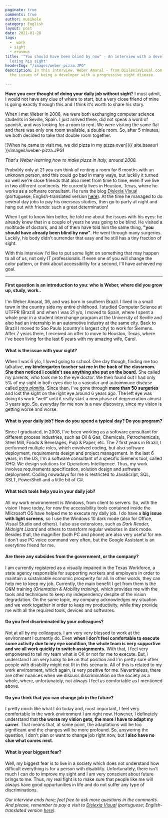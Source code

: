 ```yaml
---
paginate: true
comments: true
author: musikele
category: English
layout: post
date: 2021-01-28
tags:
  -  work
  - sight
  - erasmus
title: '"You should have been blind by now" - An interview with a developer who is
  losing his sight'
headerImg: "/images/weber-pizza.JPG"
description: In this interview, Weber Amaral - from DislexiaVisual.com - explains
  the issues of being a developer with a progressive sight disease.

---
```

**Have you ever thought of doing your daily job without sight**? I must admit, I would not have any clue of where to start, but a very close friend of mine is going exactly through this and I think it's worth to share his story.

When I met Weber in 2006, we were both exchanging computer science students in Seville, Spain. I just arrived there, did not speak a word of spanish, and was looking for a room to rent. We were visiting the same flat and there was only one room available, a double room. So, after 5 minutes, we both decided to take that double room together.

![When he came to visit me, we did pizza in my pizza oven]({{ site.baseurl }}/images/weber-pizza.JPG)

_That's Weber learning how to make pizza in Italy, around 2008._ 

Probably only at 21 you can think of renting a room for 6 months with an unknown person, and this could go bad in many ways, but luckily it turned so well we're close friends that also meet from time to time, even if we live in two different continents. He currently lives in Houston, Texas, where he works as a software consultant. He runs the blog [Dislexia Visual](https://www.dislexiavisual.net/) (portuguese; English-translated version [here](https://translate.google.com/translate?hl=&sl=pt&tl=en&u=https%3A%2F%2Fwww.dislexiavisual.net%2F)). At the time he managed to do several day jobs to pay his overseas studies, then go to party at night and hang out with friends: such a great determination!

When I got to know him better, he told me about the issues with his eyes: he already knew that in a couple of years he was going to be blind. He visited a moltitude of doctors, and all of them have told him the same thing, **"you should have already been blind by now"**. He went through many surgeries. Luckily, his body didn't surrender that easy and he still has a tiny fraction of sight.

With this interview I'd like to put some light on something that may happen to all of us, not only IT professionals. If even one of you will change the color pattern, or think about accessibility for a second, I'll have achieved my goal.

***

#### First question is an introduction to you: who is Weber, where did you grow up, study, work..

I'm Weber Amaral, 36, and was born in southern Brazil. I lived in a small town in the country side my entire childhood. I studied Computer Science at UTFPR (Brazil) and when I was 21 y/o, I moved to Spain, where I spent a whole year in a student interchange program at the University of Seville and also had an internship in an automotive industry at the same city. Back to Brazil I moved to Sao Paulo (country's largest city) to work for Siemens. After 7 years there, I received an offer to move to Houston, Texas, where i've been living for the last 6 years with my amazing wife, Carol.

#### What is the issue with your sight?

When I was 6 y/o, I loved going to school. One day though, finding me too talkative, **my kindergarten teacher sat me in the back of the classroom. She then noticed I couldn't see anything she put on the board.** She called my parents, who took me to the eye doctor. We then found out I had only 5% of my sight in both eyes due to a vascular and autoimmune disease called [_pars planitis_](https://en.wikipedia.org/wiki/Uveitis). Since then, I've gone through **more than 50 surgeries** and lost the sight on the right eye around 6 years ago. The left eye was doing its work "well" until it really start a new phase of degeneration almost 3 years ago. So, everyday for me now is a new discovery, since my vision is getting worse and worse.

#### What is your daily job? How do you spend a typical day? Do you program?

Since I graduated, in 2008, I've been working as a software consultant for different process industries, such as Oil & Gas, Chemicals, Petrochemicals, Steel Mill, Foods & Beverages, Pulp & Paper, etc. The 7 first years in Brazil, I performed multiple roles, which envolved coding, but also software deployment, requirements design and project management. In the last 6 years, in the US, I'm a software consultant of a specific Siemens tool, called XHQ. We design solutions for Operations Intelligence. Thus, my work involves requirements specification, solution design and software deployment. Coding nowadays for me is restricted to JavaScript, SQL, XSLT, PowerShell and a little bit of C#.

#### What tech tools help you in your daily job?

All my work environement is Windows, from client to servers. So, with the vision I have today, for now the accessibility tools contained inside the MIicrosoft OS have helped me to execute my daily job. I do have a **big issue with light screens**, so I use the Windows 10 dark mode (also for Office, Visual Studio and others). I also use extensions, such as _Dark Reader, Midnight Lizard_ and others to transform regular websites in dark mode. Besides that, the magnifier (both PC and phone) are also very useful for me. I don't use PC voice command very often, but the Google Assistant is an everytime friend for me.

#### Are there any subsides from the government, or the company?

I am currently registered as a visually impaired in the Texas Workforce, a state agency responsible for supporting workers and employers in order to maintain a sustainable economic prosperity for all. In other words, they can help me to keep my job. Currently, the main benefit I get from them is the O&M training (_Orientation & Mobility training)_, which provides me with the tools and techniques to keep my independency despite of the vision degradation. On the same topic, my company acknowledges my situation and we work together in order to keep my productivity, while they provide me with all the required tools, devices and softwares.

#### Do you feel discriminated by your colleagues?

Not at all by my colleagues. I am very very blessed to work at the environment I currently do. Even **when I don't feel comfortable to execute some activity due to my eye condition, the whole team is very supportive and we all work quickly to switch assignments.** With that, I feel very empowered to tell my team what is OK or not for me to execute. But, i understand I am very lucky to be on that position and I'm pretty sure other people with disability might not fit in this scenario. All of this is related to my work environment, which again, is very positive for me. Nevertheless, there are other nuances when we discuss discrimination on the society as a whole, where, unfortunately, not always I feel as comfortable as I mentioned above.

#### Do you think that you can change job in the future? 

I pretty much like what I do today and, most important, I feel very comfortable in the work environment I am right now. However, I definetely understand that **the worse my vision gets, the more I have to adapt my carrer**. That means that, at some point, the adaptations will be too significant and the changes will be more profound. So, answering the question, I don't plan or want to change job right now, but **I also have no clue what comes next**.

#### What is your biggest fear?

Well, my biggest fear is to live in a society which does not understand how difficult everything is for a person with disability. Unfortunately, there isn't much I can do to improve my sight and I am very conscient about future brings to me. Thus, my real fight is to make sure that people like me will always have good opportunities in life and do not suffer any type of discriminations.

_Our interview ends here; feel free to ask more questions in the comments. And please, remember to pay a visit to_ [_Dislexia Visual_](https://www.dislexiavisual.net/) _(portuguese; English-translated version_ [_here_](https://translate.google.com/translate?hl=&sl=pt&tl=en&u=https%3A%2F%2Fwww.dislexiavisual.net%2F)_)._ 